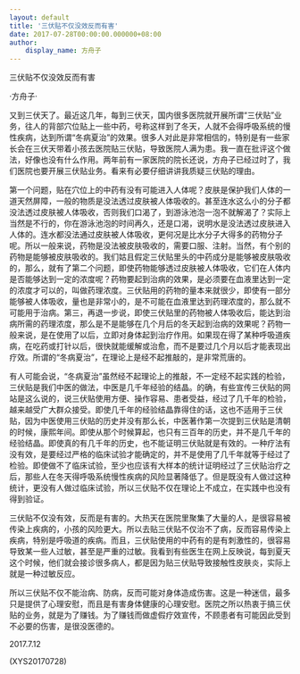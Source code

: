 ```yaml
---
layout: default
title: '三伏贴不仅没效反而有害'
date: 2017-07-28T00:00:00.000000+08:00
author:
    display_name: 方舟子
---
```


三伏贴不仅没效反而有害

·方舟子·

又到三伏天了。最近这几年，每到三伏天，国内很多医院就开展所谓“三伏贴”业务，往人的背部穴位贴上一些中药，号称这样到了冬天，人就不会得呼吸系统的慢性疾病，达到所谓“冬病夏治”的效果。很多人对此是非常相信的，特别是有一些家长会在三伏天带着小孩去医院贴三伏贴，导致医院人满为患。我一直在批评这个做法，好像也没有什么作用。两年前有一家医院的院长还说，方舟子已经过时了，我们医院也要开展三伏贴业务。看来有必要仔细讲讲我质疑三伏贴的理由。

第一个问题，贴在穴位上的中药有没有可能进入人体呢？皮肤是保护我们人体的一道天然屏障，一般的物质是没法透过皮肤被人体吸收的。甚至连水这么小的分子都没法透过皮肤被人体吸收，否则我们口渴了，到游泳池泡一泡不就解渴了？实际上当然是不行的，你在游泳池泡的时间再久，还是口渴，说明水是没法透过皮肤进入人体的。连水都没法通过皮肤被人体吸收，更何况是比水分子大得多的药物分子呢。所以一般来说，药物是没法被皮肤吸收的，需要口服、注射。当然，有个别的药物是能够被皮肤吸收的。我们姑且假定三伏贴里头的中药成分是能够被皮肤吸收的，那么，就有了第二个问题，即使药物能够透过皮肤被人体吸收，它们在人体内是否能够达到一定的浓度呢？药物要起到治病的效果，是必须要在血液里达到一定的浓度才可以的，叫做药理浓度。三伏贴用的药物的量本来就很少，即使有一部分能够被人体吸收，量也是非常小的，是不可能在血液里达到药理浓度的，那么就不可能用于治病。第三，再退一步说，即使三伏贴里的药物被人体吸收后，能达到治病所需的药理浓度，那么是不是能够在几个月后的冬天起到治病的效果呢？药物一般来说，是在使用了以后，立即对身体起到治疗作用。如果现在得了某种呼吸道疾病，在吃药或打针以后，很快就能缓解或治愈，而不是要过几个月以后才能表现出疗效。所谓的“冬病夏治”，在理论上是经不起推敲的，是非常荒唐的。

有人可能会说，“冬病夏治”虽然经不起理论上的推敲，不一定经不起实践的检验，三伏贴是我们中医的做法，中医是几千年经验的结晶。的确，有些宣传三伏贴的网站是这么说的，说三伏贴使用方便、操作容易、患者受益，经过了几千年的检验，越来越受广大群众接受。即使几千年的经验结晶靠得住的话，这也不适用于三伏贴，因为中医使用三伏贴的历史并没有那么长，中医著作第一次提到三伏贴是清朝的时候，康熙年间。即使从那个时候算起，也只有三百年的历史，并不是几千年的经验结晶。即使真的有几千年的历史，也不能证明三伏贴就是有效的。一种疗法有没有效，是要经过严格的临床试验才能确定的，并不是使用了几千年就等于经过了检验。即使做不了临床试验，至少也应该有大样本的统计证明经过了三伏贴治疗之后，那些人在冬天得呼吸系统慢性疾病的风险显著降低了。但是既没有人做过这种统计，更没有人做过临床试验，所以三伏贴不仅在理论上不成立，在实践中也没有得到验证。

三伏贴不仅没有效，反而是有害的。大热天在医院里聚集了大量的人，是很容易被传染上疾病的，小孩的风险更大。所以去贴三伏贴不仅治不了病，反而容易传染上疾病，特别是呼吸道的疾病。而且，三伏贴使用的中药有的是有刺激性的，很容易导致某一些人过敏，甚至是严重的过敏。我看到有些医生在网上反映说，每到夏天这个时候，他们就会接诊很多病人，都是因为贴三伏贴导致接触性皮肤炎，实际上就是一种过敏反应。

所以三伏贴不仅不能治病、防病，反而可能对身体造成伤害。这是一种迷信，最多只是提供了心理安慰，而且是有害身体健康的心理安慰。医院之所以热衷于搞三伏贴的业务，就是为了赚钱。为了赚钱而做虚假疗效宣传，不顾患者有可能因此受到不必要的伤害，是很没医德的。

2017.7.12

(XYS20170728)

